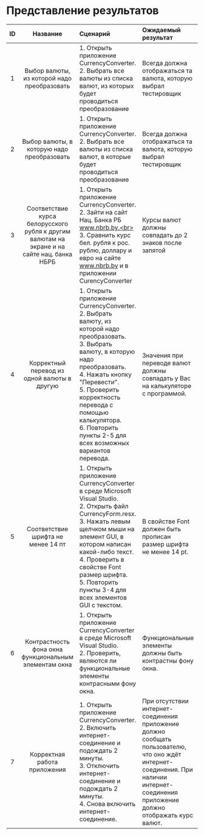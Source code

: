 # Представление результатов

| ID | Название | Сценарий | Ожидаемый результат | Фактический результат | Оценка |
|:---:|:---:|:---|:---|:---|:---|
|1|Выбор валюты, из которой надо преобразовать|1. Открыть приложение СurrencyConverter. <br> 2. Выбрать все валюты из списка валют, из которых будет проводиться преобразование|Всегда должна отображаться та валюта, которую выбрал тестировщик|:---|:---|
|2|Выбор валюты, в которую надо преобразовать|1. Открыть приложение СurrencyConverter.<br> 2. Выбрать все валюты из списка валют, в которые будет проводиться преобразование|Всегда должна отображаться та валюта, которую выбрал тестировщик|:---|:---|
|3|Соответствие курса белорусского рубля к другим валютам на экране и на сайте нац. банка НБРБ|1. Открыть приложение СurrencyConverter.<br> 2. Зайти на сайт Нац. Банка РБ  www.nbrb.by.<br> 3. Сравнить курс бел. рубля к рос. рублю, доллару и евро на сайте www.nbrb.by и в приложении CurencyConverter|Курсы валют должны совпадать до 2 знаков после запятой|:---|:---|
|4|Корректный перевод из одной валюты в другую|1. Открыть приложение СurrencyConverter.<br> 2. Выбрать валюту, из которой надо преобразовать.<br> 3. Выбрать валюту, в которую надо преобразовать.<br> 4. Нажать кнопку "Перевести".<br> 5. Проверить корректность перевода с помощью калькулятора.<br> 6. Повторить пункты 2-5 для всех возможных вариантов перевода.|Значения при переводе валют должны совпадать у Вас на калькуляторе с программой.|:---|:---|
|5|Соответствие шрифта не менее 14 пт|1. Открыть приложение СurrencyConverter в среде Microsoft Visual Studio.<br> 2. Открыть файл CurrencyForm.resx.<br>  3. Нажать левым щелчком мыши на элемент GUI, в котором написан какой-либо текст.<br> 4. Проверить в свойстве Font размер шрифта.<br> 5. Повторить пункты 3-4 для всех элементов GUI с текстом. |В свойстве Font должен быть прописан размер шрифта не менее 14 pt.|:---|:---|
|6|Контрастность фона окна функциональным элементам окна|1. Открыть приложение СurrencyConverter в среде Microsoft Visual Studio.<br> 2. Проверить, являются ли функциональные элементы контрасными фону окна. |Функциональные элементы должны быть контрастны фону окна.|:---|:---|
|7|Корректная работа приложения|1. Открыть приложение СurrencyConverter.<br> 2. Включить интернет-соединение и подождать 2 минуты.<br> 3. Отключить интернет-соединение и подождать 2 минуты.<br> 4. Снова включить интернет-соединение. |При отсутствии интернет-соединения приложение должно сообщать пользователю, что оно ждёт интернет-соединения. При наличии интернет-соединения приложение должно отображать курс валют.|:---|:---|
